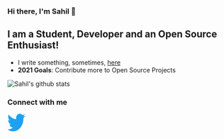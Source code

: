 ### Hi there, I'm Sahil 👋

## I am a Student, Developer and an Open Source Enthusiast!

- I write something, sometimes, [here](https://sahil-shubham.in)
- **2021 Goals**: Contribute more to Open Source Projects

![Sahil's github stats](https://github-readme-stats.vercel.app/api?username=sahil-shubham&hide=stars&count_private=true&show_icons=true&theme=material-palenight)

### Connect with me


[<img align="left" alt="Sahil | Twitter" src="./assets/twitter-original.svg" height="40px" />][twitter]


[twitter]: https://twitter.com/sahil_shubham_
